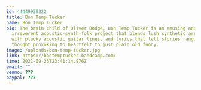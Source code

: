 ```yaml
---
id: 44449939222
title: Bon Temp Tucker
name: Bon Temp Tucker
bio: The brain child of Oliver Dodge, Bon Temp Tucker is an amusing and
  irreverent acoustic-synth-folk project that blends lush synthetic arrangements
  with plucky acoustic guitar lines, and lyrics that tell stories ranging from
  thought provoking to heartfelt to just plain old funny.
image: /uploads/bon-temp-tucker.jpg
link: https://bontemptucker.bandcamp.com/
time: 2021-09-25T23:41:14.876Z
email: ""
venmo: ???
paypal: ???
---
```

